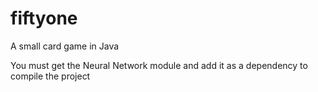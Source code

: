 # fiftyone
A small card game in Java

You must get the Neural Network module and add it as a dependency to compile the project
